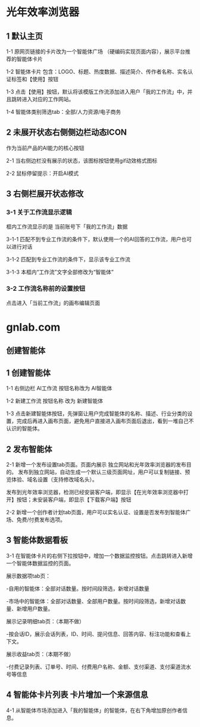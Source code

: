 # 光年效率浏览器

## 1 默认主页

1-1 原网页链接的卡片改为一个智能体广场 （硬编码实现页面内容），展示平台推荐的智能体卡片

1-2 智能体卡片 包含：LOGO、标题、热度数据、描述简介、传作者名称、实名认证标签和【使用】按钮

1-3 点击【使用】按钮，默认将该模版工作流添加进入用户「我的工作流」中，并且跳转进入对应的工作网站。

1-4 智能体类别筛选tab：全部/人力资源/电子商务

## 2 未展开状态右侧侧边栏动态ICON

作为当前产品的AI能力的核心按钮

2-1 当右侧边栏没有展示的状态，该图标按钮使用gif动效格式图标

2-2 鼠标停留提示：开启AI模式

## 3 右侧栏展开状态修改

### 3-1 关于工作流显示逻辑

框内工作流显示的是 当前账号下「我的工作流」数据

3-1-1 匹配不到专业工作流的条件下，默认使用一个的AI回答的工作流，用户也可以进行对话

3-1-2 匹配到专业工作流的条件下，显示该专业工作流

3-1-3 本框内“工作流”文字全部修改为“智能体”

### 3-2 工作流名称前的设置按钮

点击进入「当前工作流」的画布编辑页面

# gnlab.com

## 创建智能体

## 1 创建智能体

1-1 右侧边栏 AI工作流  按钮名称改为  AI智能体

1-2 新建工作流 按钮名称 改为 新建智能体

1-3 点击新建智能体按钮，先弹窗让用户完成智能体的名称、描述、行业分类的设置，完成后再进入画布页面，避免用户直接进入画布页面后退出，看到一堆自己不认识的智能体。

## 2 发布智能体

2-1 新增一个发布设置tab页面。页面内展示 独立网站和光年效率浏览器的发布目的。
发布到独立网站，自动生成一个默认三级页面网址，用户可以复制链接、预览体验、域名设置（支持修改域名头）。

发布到光年效率浏览器，检测已经安装客户端，即显示【在光年效率浏览器中打开】按钮；未安装客户端，即显示【下载客户端】按钮

2-2 新增一个创作者计划tab页面，用户可以实名认证、设置是否发布到智能体广场、免费/付费发布选项。

## 3 智能体数据看板

3-1 在智能体卡片的右侧下拉按钮中，增加一个数据监控按钮。点击跳转进入新增一个智能体数据监控的页面。

展示数据项tab页：

-自用的智能体：全部对话数量。按时间段筛选，新增对话数量

-市场中的智能体：全部对话数量、全部用户数量。按时间段筛选，新增对话数量、新增用户数量。

展示记录明细tab页：（本期不做）

-按会话ID，展示会话列表，ID、时间、提问信息、回答内容、标注功能和查看上下文。

展示收益tab页：（本期不做）

-付费记录列表、订单号、时间、付费用户名称、金额、支付渠道、支付渠道流水号等信息

## 4 智能体卡片列表 卡片增加一个来源信息

4-1 从智能体市场添加进入「我的智能体」的智能体，在右下角增加原创作者信息。
